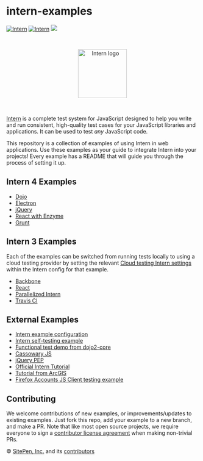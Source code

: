 # intern-examples

[![Intern](http://theintern.github.io/images/intern-v3.svg)](https://github.com/theintern/intern/tree/3.4/)
[![Intern](http://theintern.github.io/images/intern-v4.svg)](https://github.com/theintern/intern/tree/master/) <!-- start-github-only -->
![](https://api.travis-ci.org/theintern/intern-examples.svg?branch=master) <!-- end-github-only -->

<!-- start-github-only -->
<br><p align="center"><img src="https://cdn.rawgit.com/theintern/intern/master/docs/logo.svg" alt="Intern logo" height="128"></p><br>

[Intern](https://github.com/theintern/intern) is a complete test system for JavaScript designed to help you write and run consistent, high-quality test cases for your JavaScript libraries and applications. It can be used to test _any_ JavaScript code.
<!-- end-github-only -->

This repository is a collection of examples of using Intern in web applications. Use these examples as your guide to integrate Intern into your projects! Every example has a README that will guide you through the process of setting it up.

## Intern 4 Examples

* [Dojo](./dojo-example)
* [Electron](./electron-example)
* [jQuery](./jquery-example)
* [React with Enzyme](./react-enzyme-example)
* [Grunt](./grunt-example)

## Intern 3 Examples

Each of the examples can be switched from running tests locally to using a cloud testing provider by setting the relevant [Cloud testing Intern settings](https://theintern.github.io/intern/#hosted-selenium) within the Intern config for that example.

* [Backbone](./backbone-example)
* [React](./react-example)
* [Parallelized Intern](./parallel-example)
* [Travis CI](./travis-ci-example)

## External Examples

* [Intern example configuration](https://github.com/theintern/intern/blob/master/tests/example.intern.js)
* [Intern self-testing example](https://github.com/theintern/intern/blob/master/tests/selftest.intern.js)
* [Functional test demo from dojo2-core](https://github.com/csnover/dojo2-core/tree/master/test/functional)
* [Cassowary JS](https://github.com/slightlyoff/cassowary.js/)
* [jQuery PEP](https://github.com/jquery/PEP/tree/master/tests)
* [Official Intern Tutorial](https://github.com/theintern/intern-tutorial)
* [Tutorial from ArcGIS](https://github.com/stdavis/intern-tutorial-esri-jsapi)
* [Firefox Accounts JS Client testing example](https://github.com/mozilla/fxa-js-client/tree/master/tests)

## Contributing

We welcome contributions of new examples, or improvements/updates to existing examples. Just fork this repo, add your example to a new branch, and make a PR. Note that like most open source projects, we require everyone to sign a [contributor license agreement](https://js.foundation/CLA/) when making non-trivial PRs.

<!-- start-github-only -->
© [SitePen, Inc.](http://sitepen.com) and its [contributors](https://github.com/theintern/intern/graphs/contributors)
<!-- end-github-only -->
